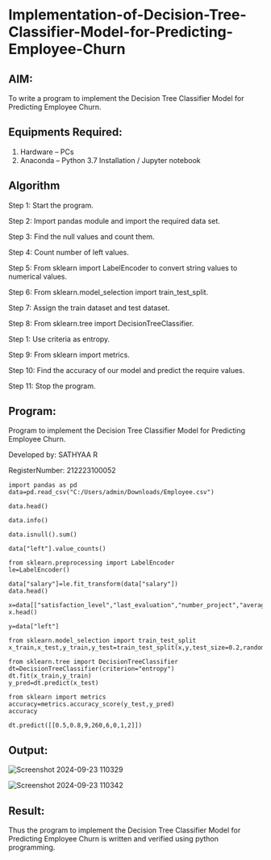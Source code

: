 # Implementation-of-Decision-Tree-Classifier-Model-for-Predicting-Employee-Churn

## AIM:
To write a program to implement the Decision Tree Classifier Model for Predicting Employee Churn.

## Equipments Required:
1. Hardware – PCs
2. Anaconda – Python 3.7 Installation / Jupyter notebook

## Algorithm

Step 1: Start the program.

Step 2: Import pandas module and import the required data set.

Step 3: Find the null values and count them.

Step 4: Count number of left values.

Step 5: From sklearn import LabelEncoder to convert string values to numerical values.

Step 6: From sklearn.model_selection import train_test_split.

Step 7: Assign the train dataset and test dataset.

Step 8: From sklearn.tree import DecisionTreeClassifier.

Step 1: Use criteria as entropy.

Step 9: From sklearn import metrics.

Step 10: Find the accuracy of our model and predict the require values.

Step 11: Stop the program.

## Program:

Program to implement the Decision Tree Classifier Model for Predicting Employee Churn.

Developed by: SATHYAA R

RegisterNumber: 212223100052

```
import pandas as pd
data=pd.read_csv("C:/Users/admin/Downloads/Employee.csv")

data.head()

data.info()

data.isnull().sum()

data["left"].value_counts()

from sklearn.preprocessing import LabelEncoder
le=LabelEncoder()

data["salary"]=le.fit_transform(data["salary"])
data.head()

x=data[["satisfaction_level","last_evaluation","number_project","average_montly_hours","time_spend_company","Work_accident","promotion_last_5years","salary"]]
x.head()

y=data["left"]

from sklearn.model_selection import train_test_split
x_train,x_test,y_train,y_test=train_test_split(x,y,test_size=0.2,random_state=100)

from sklearn.tree import DecisionTreeClassifier
dt=DecisionTreeClassifier(criterion="entropy")
dt.fit(x_train,y_train)
y_pred=dt.predict(x_test)

from sklearn import metrics
accuracy=metrics.accuracy_score(y_test,y_pred)
accuracy

dt.predict([[0.5,0.8,9,260,6,0,1,2]])

```


## Output:

![Screenshot 2024-09-23 110329](https://github.com/user-attachments/assets/78cfdc70-0cb8-4327-86c3-56c7db774f01)

![Screenshot 2024-09-23 110342](https://github.com/user-attachments/assets/88633f49-eb80-4d49-b7c8-40c5b0e79365)


## Result:
Thus the program to implement the  Decision Tree Classifier Model for Predicting Employee Churn is written and verified using python programming.
